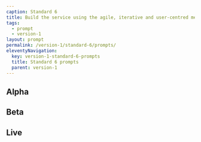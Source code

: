 ```yaml
---
caption: Standard 6
title: Build the service using the agile, iterative and user-centred methods set out in the manual.
tags:
  - prompt
  - version-1
layout: prompt
permalink: /version-1/standard-6/prompts/
eleventyNavigation:
  key: version-1-standard-6-prompts
  title: Standard 6 prompts
  parent: version-1
---
```


## Alpha

## Beta

## Live

